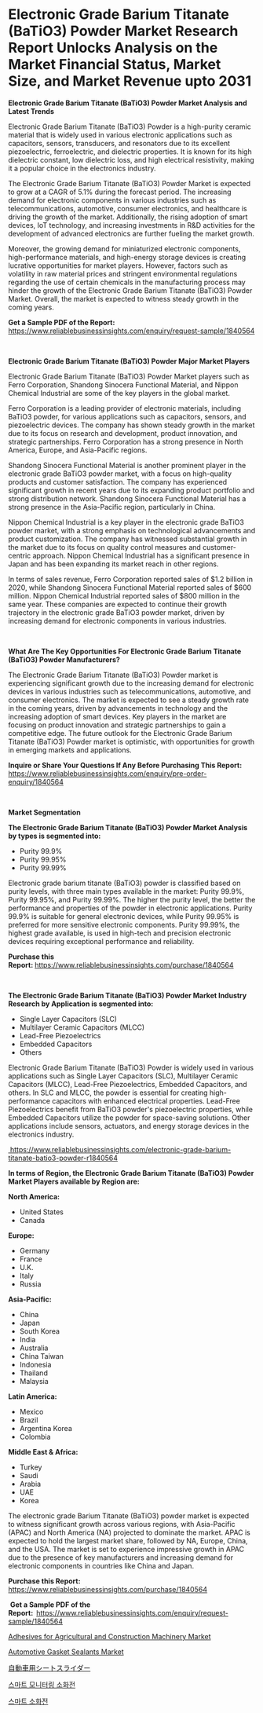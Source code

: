 <p><h1>Electronic Grade Barium Titanate (BaTiO3) Powder Market Research Report Unlocks Analysis on the Market Financial Status, Market Size, and Market Revenue upto 2031</h1></p><p><strong>Electronic Grade Barium Titanate (BaTiO3) Powder Market Analysis and Latest Trends</strong></p>
<p><p>Electronic Grade Barium Titanate (BaTiO3) Powder is a high-purity ceramic material that is widely used in various electronic applications such as capacitors, sensors, transducers, and resonators due to its excellent piezoelectric, ferroelectric, and dielectric properties. It is known for its high dielectric constant, low dielectric loss, and high electrical resistivity, making it a popular choice in the electronics industry.</p><p>The Electronic Grade Barium Titanate (BaTiO3) Powder Market is expected to grow at a CAGR of 5.1% during the forecast period. The increasing demand for electronic components in various industries such as telecommunications, automotive, consumer electronics, and healthcare is driving the growth of the market. Additionally, the rising adoption of smart devices, IoT technology, and increasing investments in R&D activities for the development of advanced electronics are further fueling the market growth.</p><p>Moreover, the growing demand for miniaturized electronic components, high-performance materials, and high-energy storage devices is creating lucrative opportunities for market players. However, factors such as volatility in raw material prices and stringent environmental regulations regarding the use of certain chemicals in the manufacturing process may hinder the growth of the Electronic Grade Barium Titanate (BaTiO3) Powder Market. Overall, the market is expected to witness steady growth in the coming years.</p></p>
<p><strong>Get a Sample PDF of the Report:&nbsp;</strong> <a href="https://www.reliablebusinessinsights.com/enquiry/request-sample/1840564">https://www.reliablebusinessinsights.com/enquiry/request-sample/1840564</a></p>
<p>&nbsp;</p>
<p><strong>Electronic Grade Barium Titanate (BaTiO3) Powder Major Market Players</strong></p>
<p><p>Electronic Grade Barium Titanate (BaTiO3) Powder Market players such as Ferro Corporation, Shandong Sinocera Functional Material, and Nippon Chemical Industrial are some of the key players in the global market. </p><p>Ferro Corporation is a leading provider of electronic materials, including BaTiO3 powder, for various applications such as capacitors, sensors, and piezoelectric devices. The company has shown steady growth in the market due to its focus on research and development, product innovation, and strategic partnerships. Ferro Corporation has a strong presence in North America, Europe, and Asia-Pacific regions.</p><p>Shandong Sinocera Functional Material is another prominent player in the electronic grade BaTiO3 powder market, with a focus on high-quality products and customer satisfaction. The company has experienced significant growth in recent years due to its expanding product portfolio and strong distribution network. Shandong Sinocera Functional Material has a strong presence in the Asia-Pacific region, particularly in China.</p><p>Nippon Chemical Industrial is a key player in the electronic grade BaTiO3 powder market, with a strong emphasis on technological advancements and product customization. The company has witnessed substantial growth in the market due to its focus on quality control measures and customer-centric approach. Nippon Chemical Industrial has a significant presence in Japan and has been expanding its market reach in other regions.</p><p>In terms of sales revenue, Ferro Corporation reported sales of $1.2 billion in 2020, while Shandong Sinocera Functional Material reported sales of $600 million. Nippon Chemical Industrial reported sales of $800 million in the same year. These companies are expected to continue their growth trajectory in the electronic grade BaTiO3 powder market, driven by increasing demand for electronic components in various industries.</p></p>
<p>&nbsp;</p>
<p><strong>What Are The Key Opportunities For Electronic Grade Barium Titanate (BaTiO3) Powder Manufacturers?</strong></p>
<p><p>The Electronic Grade Barium Titanate (BaTiO3) Powder market is experiencing significant growth due to the increasing demand for electronic devices in various industries such as telecommunications, automotive, and consumer electronics. The market is expected to see a steady growth rate in the coming years, driven by advancements in technology and the increasing adoption of smart devices. Key players in the market are focusing on product innovation and strategic partnerships to gain a competitive edge. The future outlook for the Electronic Grade Barium Titanate (BaTiO3) Powder market is optimistic, with opportunities for growth in emerging markets and applications.</p></p>
<p><strong>Inquire or Share Your Questions If Any Before Purchasing This Report:</strong> <a href="https://www.reliablebusinessinsights.com/enquiry/pre-order-enquiry/1840564">https://www.reliablebusinessinsights.com/enquiry/pre-order-enquiry/1840564</a></p>
<p>&nbsp;</p>
<p><strong>Market Segmentation</strong></p>
<p><strong>The Electronic Grade Barium Titanate (BaTiO3) Powder Market Analysis by types is segmented into:</strong></p>
<p><ul><li>Purity 99.9%</li><li>Purity 99.95%</li><li>Purity 99.99%</li></ul></p>
<p><p>Electronic grade barium titanate (BaTiO3) powder is classified based on purity levels, with three main types available in the market: Purity 99.9%, Purity 99.95%, and Purity 99.99%. The higher the purity level, the better the performance and properties of the powder in electronic applications. Purity 99.9% is suitable for general electronic devices, while Purity 99.95% is preferred for more sensitive electronic components. Purity 99.99%, the highest grade available, is used in high-tech and precision electronic devices requiring exceptional performance and reliability.</p></p>
<p><strong>Purchase this Report:&nbsp;</strong><a href="https://www.reliablebusinessinsights.com/purchase/1840564">https://www.reliablebusinessinsights.com/purchase/1840564</a></p>
<p>&nbsp;</p>
<p><strong>The Electronic Grade Barium Titanate (BaTiO3) Powder Market Industry Research by Application is segmented into:</strong></p>
<p><ul><li>Single Layer Capacitors (SLC)</li><li>Multilayer Ceramic Capacitors (MLCC)</li><li>Lead-Free Piezoelectrics</li><li>Embedded Capacitors</li><li>Others</li></ul></p>
<p><p>Electronic Grade Barium Titanate (BaTiO3) Powder is widely used in various applications such as Single Layer Capacitors (SLC), Multilayer Ceramic Capacitors (MLCC), Lead-Free Piezoelectrics, Embedded Capacitors, and others. In SLC and MLCC, the powder is essential for creating high-performance capacitors with enhanced electrical properties. Lead-Free Piezoelectrics benefit from BaTiO3 powder's piezoelectric properties, while Embedded Capacitors utilize the powder for space-saving solutions. Other applications include sensors, actuators, and energy storage devices in the electronics industry.</p></p>
<p><a href="https://www.reliablebusinessinsights.com/electronic-grade-barium-titanate-batio3-powder-r1840564">&nbsp;https://www.reliablebusinessinsights.com/electronic-grade-barium-titanate-batio3-powder-r1840564</a></p>
<p><strong>In terms of Region, the Electronic Grade Barium Titanate (BaTiO3) Powder Market Players available by Region are:</strong></p>
<p>
    <p> <strong> North America: </strong>
        <ul>
            <li>United States</li>
            <li>Canada</li>
        </ul>
        </p> 
    <p> <strong> Europe: </strong>
        <ul>
            <li>Germany</li>
            <li>France</li>
            <li>U.K.</li>
            <li>Italy</li>
            <li>Russia</li>
        </ul>
        </p> 
    <p> <strong> Asia-Pacific: </strong>
        <ul>
            <li>China</li>
            <li>Japan</li>
            <li>South Korea</li>
            <li>India</li>
            <li>Australia</li>
            <li>China Taiwan</li>
            <li>Indonesia</li>
            <li>Thailand</li>
            <li>Malaysia</li>
        </ul>
        </p> 
    <p> <strong> Latin America: </strong>
        <ul>
            <li>Mexico</li>
            <li>Brazil</li>
            <li>Argentina Korea</li>
            <li>Colombia</li>
        </ul>
        </p> 
    <p> <strong> Middle East & Africa: </strong>
        <ul>
            <li>Turkey</li>
            <li>Saudi</li>
            <li>Arabia</li>
            <li>UAE</li>
            <li>Korea</li>
        </ul>
    </p>
    </p>
<p><p>The electronic grade Barium Titanate (BaTiO3) powder market is expected to witness significant growth across various regions, with Asia-Pacific (APAC) and North America (NA) projected to dominate the market. APAC is expected to hold the largest market share, followed by NA, Europe, China, and the USA. The market is set to experience impressive growth in APAC due to the presence of key manufacturers and increasing demand for electronic components in countries like China and Japan.</p></p>
<p><strong>Purchase this Report: </strong><a href="https://www.reliablebusinessinsights.com/purchase/1840564">https://www.reliablebusinessinsights.com/purchase/1840564</a></p>
<p>&nbsp;<strong>Get a Sample PDF of the Report:&nbsp;&nbsp;</strong><a href="https://www.reliablebusinessinsights.com/enquiry/request-sample/1840564">https://www.reliablebusinessinsights.com/enquiry/request-sample/1840564</a></p>
<p><strong></strong></p>
<p><p><a href="https://github.com/castoriffic/Market-Research-Report-List-5/blob/main/adhesives-for-agricultural-and-construction-machinery-market.md">Adhesives for Agricultural and Construction Machinery Market</a></p><p><a href="https://github.com/yoshih12/Market-Research-Report-List-3/blob/main/automotive-gasket-sealants-market.md">Automotive Gasket Sealants Market</a></p><p><a href="https://github.com/DanykaKilback/Market-Research-Report-List-1/blob/main/2363649138292.md">自動車用シートスライダー</a></p><p><a href="https://github.com/FelipeGrrady654556/Market-Research-Report-List-2/blob/main/3920343144340.md">스마트 모니터링 소화전</a></p><p><a href="https://github.com/vss5505pa7z1p/Market-Research-Report-List-2/blob/main/9563444144339.md">스마트 소화전</a></p></p>
